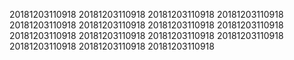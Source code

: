 20181203110918
20181203110918
20181203110918
20181203110918
20181203110918
20181203110918
20181203110918
20181203110918
20181203110918
20181203110918
20181203110918
20181203110918
20181203110918
20181203110918
20181203110918

